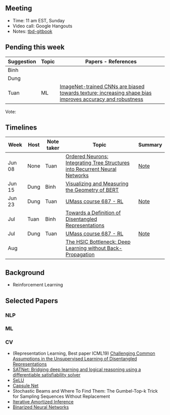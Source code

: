 ## Meeting
- Time: 11 am EST, Sunday
- Video call: Google Hangouts 
- Notes: [tbd-gitbook](https://app.gitbook.com/@colearning/s/paper-reading/)

## Pending this week
| Suggestion | Topic | Papers - References |
| --------| ----- | ------------- |
| Binh| | |
| Dung| | |
| Tuan| ML | [ImageNet-trained CNNs are biased towards texture; increasing shape bias improves accuracy and robustness](https://openreview.net/forum?id=Bygh9j09KX)|

Vote:

## Timelines

| Week  | Host | Note taker|Topic|Summary |
| ------------- | ------------- | ------| --------| -------|
| Jun 08 | None | Tuan |[Ordered Neurons: Integrating Tree Structures into Recurrent Neural Networks](https://arxiv.org/abs/1810.09536)|[Note](https://app.gitbook.com/invite/colearning?invite=-Lh9mS1_zDBdm5slgjyi)|
| Jun 15 | Dung | Binh |[Visualizing and Measuring the Geometry of BERT](https://arxiv.org/abs/1906.02715?fbclid=IwAR1LbznUf25m24JNf1VQoF1SVWhbEMG7zqGvVHHGbXOeMBYTwohgTygcUOM)||
| Jun 23 | Dung | Tuan |[UMass course 687 - RL](https://people.cs.umass.edu/~pthomas/courses/CMPSCI_687_Fall2018/687_F18_main.pdf)|[Note](https://app.gitbook.com/@colearning/s/paper-reading/background/reinforcement-learning)|
| Jul |Tuan|Binh|[Towards a Definition of Disentangled Representations](https://arxiv.org/abs/1812.02230)||
| Jul | Dung | Tuan |[UMass course 687 - RL](https://people.cs.umass.edu/~pthomas/courses/CMPSCI_687_Fall2018/687_F18_main.pdf)|[Note](https://app.gitbook.com/@colearning/s/paper-reading/background/reinforcement-learning)|
|Aug |||[The HSIC Bottleneck: Deep Learning without Back-Propagation](https://arxiv.org/abs/1908.01580)||


## Background
* Reinforcement Learning

## Selected Papers
### NLP
### ML
### CV
* (Representation Learning, Best paper ICML19) [Challenging Common Assumptions in the Unsupervised Learning of Disentangled Representations](https://arxiv.org/abs/1811.12359)
* [SATNet: Bridging deep learning and logical reasoning using a differentiable satisfiability solver](https://arxiv.org/pdf/1905.12149.pdf)
* [SeLU](https://arxiv.org/abs/1706.02515)
* [Capsule Net](https://arxiv.org/abs/1710.09829)
* Stochastic Beams and Where To Find Them: The Gumbel-Top-k Trick for Sampling Sequences Without Replacement
* [Iterative Amortized Inference](https://arxiv.org/abs/1807.09356)
* [Binarized Neural Networks](https://arxiv.org/abs/1602.02830)
